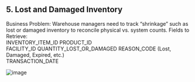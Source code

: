 ## 5. Lost and Damaged Inventory
Business Problem:
Warehouse managers need to track “shrinkage” such as lost or damaged inventory to reconcile physical vs. system counts.
Fields to Retrieve:  
INVENTORY_ITEM_ID
PRODUCT_ID    
FACILITY_ID
QUANTITY_LOST_OR_DAMAGED
REASON_CODE (Lost, Damaged, Expired, etc.)  
TRANSACTION_DATE    

![image](https://github.com/user-attachments/assets/c5bbe4c2-2932-400a-a5d7-c96979f8ab4a)

